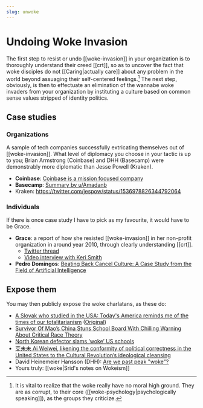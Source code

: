 ```yaml
---
slug: unwoke
---
```


# Undoing Woke Invasion

The first step to resist or undo [[woke-invasion]] in your organization is to thoroughly understand their creed [[crt]], so as to uncover the fact that woke disciples do not [[Caring|actually care]] about any problem in the world beyond assuaging their self-centered feelings.[^mhg] The next step, obviously, is then to effectuate an elimination of the wannabe woke invaders from your organization by instituting a culture based on common sense values stripped of identity politics.

[^mhg]: It is vital to realize that the woke really have no moral high ground. They are as corrupt, to their core ([[woke-psychology|psychologically speaking]]), as the groups they criticize.

## Case studies

### Organizations

A sample of tech companies successfully extricating themselves out of [[woke-invasion]]. What level of diplomacy you choose in your tactic is up to you; Brian Armstrong (Coinbase) and DHH (Basecamp) were demonstrably more diplomatic than Jesse Powell (Kraken).

- **Coinbase**: [Coinbase is a mission focused company](https://blog.coinbase.com/coinbase-is-a-mission-focused-company-af882df8804)
- **Basecamp**: [Summary by u/Amadanb](https://old.reddit.com/r/TheMotte/comments/n3pe45/culture_war_roundup_for_the_week_of_may_03_2021/gwwj9vm/?context=3&sort=best)
- Kraken: https://twitter.com/jespow/status/1536978826344792064 

### Individuals

If there is once case study I have to pick as my favourite, it would have to be Grace.

- **Grace**: a report of how she resisted [[woke-invasion]] in her non-profit organization in around year 2010, through clearly understanding [[crt]].
  - [Twitter thread](https://threadreaderapp.com/thread/1386739669866455043.html)
  - [Video interview with Keri Smith](https://odysee.com/@unsafe:f/deprogrammed-grace-surviving-a-woke:2?)
- **Pedro Domingos**: [Beating Back Cancel Culture: A Case Study from the Field of Artificial Intelligence](https://quillette.com/2021/01/27/beating-back-cancel-culture-a-case-study-from-the-field-of-artificial-intelligence/)

## Expose them

You may then publicly expose the woke charlatans, as these do:

- [A Slovak who studied in the USA: Today's America reminds me of the times of our totalitarianism](https://translate.google.com/translate?sl=auto&tl=en&u=https://www.postoj.sk/77885/novy-clanok) ([Original](https://www.postoj.sk/77885/novy-clanok))
- [Survivor Of Mao’s China Stuns School Board With Chilling Warning About Critical Race Theory](https://www.dailywire.com/news/watch-survivor-of-maos-china-stuns-school-board-with-chilling-warning-about-critical-race-theory)
- [North Korean defector slams ‘woke’ US schools](https://nypost.com/2021/06/14/north-korean-defector-slams-woke-us-schools/)
- [艾未未  Ai Weiwei, likening the conformity of political correctness in the United States to the Cultural Revolution’s ideological cleansing](https://twitter.com/MargaretHoover/status/1460401404477124611) 
- David Heinemeier Hansson (DHH): [Are we past peak "woke"?](https://world.hey.com/dhh/are-we-past-peak-woke-c313b7d1)
- Yours truly: [[woke|Srid's notes on Wokeism]]